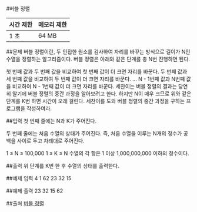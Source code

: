 #버블 정렬

| 시간 제한 | 메모리 제한 |
| --------- | ----------- |
| 1 초      | 64 MB       |

##문제
버블 정렬이란, 두 인접한 원소를 검사하여 자리를 바꾸는 방식으로 길이가 N인 수열을 정렬하는 알고리즘이다. 버블 정렬은 아래와 같은 단계를 총 N번 진행하면 된다.

첫 번째 값과 두 번째 값을 비교하여 첫 번째 값이 더 크면 자리를 바꾼다.
두 번째 값과 세 번째 값을 비교하여 두 번째 값이 더 크면 자리를 바꾼다.
…
N - 1번째 값과 N번째 값을 비교하여 N - 1번째 값이 더 크면 자리를 바꾼다.
세찬이는 버블 정렬의 결과는 당연히 알기에 버블 정렬의 중간 과정을 알아보려고 한다. 하지만 N이 매우 크므로 위와 같은 단계를 K번 하면 시간이 오래 걸린다. 세찬이를 도와 버블 정렬의 중간 과정을 구하는 프로그램을 작성하여라.

##입력
첫 번째 줄에는 N과 K가 주어진다.

두 번째 줄에는 처음 수열의 상태가 주어진다. 즉, 처음 수열을 이루는 N개의 정수가 공백을 사이로 두고 차례대로 주어진다.

1 ≤ N ≤ 100,000
1 ≤ K ≤ N
수열의 각 항은 1 이상 1,000,000,000 이하의 정수이다.

##출력
위 단계를 K번 한 후 수열의 상태를 출력한다.

##예제 입력
4 1
62 23 32 15

##예제 출력
23 32 15 62

##출처
[버블 정렬](https://www.acmicpc.net/problem/11920)
